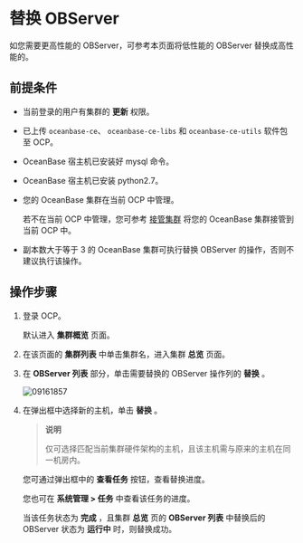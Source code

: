 # 替换 OBServer

如您需要更高性能的 OBServer，可参考本页面将低性能的 OBServer 替换成高性能的。

## 前提条件

* 当前登录的用户有集群的 **更新** 权限。
* 已上传 `oceanbase-ce`、 `oceanbase-ce-libs` 和 `oceanbase-ce-utils` 软件包至 OCP。
* OceanBase 宿主机已安装好 mysql 命令。
* OceanBase 宿主机已安装 python2.7。
* 您的 OceanBase 集群在当前 OCP 中管理。

  若不在当前 OCP 中管理，您可参考 [接管集群](1.takeover-cluster.md) 将您的 OceanBase 集群接管到当前 OCP 中。
  
* 副本数大于等于 3 的 OceanBase 集群可执行替换 OBServer 的操作，否则不建议执行该操作。

## 操作步骤

1. 登录 OCP。

   默认进入 **集群概览** 页面。

2. 在该页面的 **集群列表** 中单击集群名，进入集群 **总览** 页面。

3. 在 **OBServer 列表** 部分，单击需要替换的 OBServer 操作列的 **替换** 。

   ![09161857](https://help-static-aliyun-doc.aliyuncs.com/assets/img/zh-CN/1160562361/p327412.png)

4. 在弹出框中选择新的主机，单击 **替换** 。

   > **说明**
   >
   > 仅可选择匹配当前集群硬件架构的主机，且该主机需与原来的主机在同一机房内。

   您可通过弹出框中的 **查看任务** 按钮，查看替换进度。

   您也可在 **系统管理 \> 任务** 中查看该任务的进度。

   当该任务状态为 **完成** ，且集群 **总览** 页的 **OBServer 列表** 中替换后的 OBServer 状态为 **运行中** 时，则替换成功。
